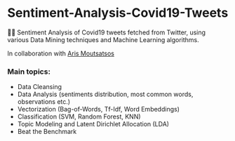 # Sentiment-Analysis-Covid19-Tweets
💉📱 Sentiment Analysis of Covid19 tweets fetched from Twitter, using various Data Mining techniques and Machine Learning algorithms.

In collaboration with [Aris Moutsatsos](https://github.com/arismoutsatsos)

### Main topics:

- Data Cleansing
- Data Analysis (sentiments distribution, most common words, observations etc.)
- Vectorization (Bag-of-Words, Tf-Idf, Word Embeddings)
- Classification (SVM, Random Forest, KNN)
- Topic Modeling and Latent Dirichlet Allocation (LDA)
- Beat the Benchmark
